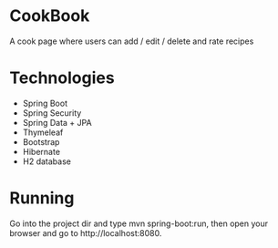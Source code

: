 # CookBook

A cook page where users can add / edit / delete and rate recipes

# Technologies
* Spring Boot
* Spring Security
* Spring Data + JPA
* Thymeleaf
* Bootstrap
* Hibernate
* H2 database

# Running
Go into the project dir and type mvn spring-boot:run, then open your browser and go to http://localhost:8080.



